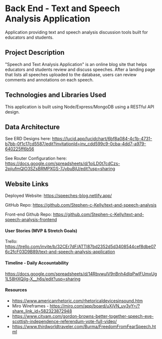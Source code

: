 # Back End - Text and Speech Analysis Application
Application providing text and speech analysis discussion tools built for educators and students.

## Project Description 

"Speech and Text Analysis Application" is an online blog site that helps educators and students review and discuss speeches.  After a landing page that lists all speeches uploaded to the database, users can review comments and annotations on each speech.  

## Technologies and Libraries Used

This application is built using Node/Express/MongoDB using a RESTful API design.

## Data Architecture
See ERD Designs here: https://lucid.app/lucidchart/6bf8a084-4c1b-4731-b7bb-0f1c17cd5587/edit?invitationId=inv_cdd599c9-0cba-4dd7-a979-640225ff6b56 

See Router Configuration here:
https://docs.google.com/spreadsheets/d/1oiLD0t7cdCzs-2pjiufmQlO3SZsBRMPXGS-7JybuBjU/edit?usp=sharing 

## Website Links

Deployed Website: https://speeches-blog.netlify.app/

GitHub Repo: https://github.com/Stephen-c-Kelly/text-and-speech-analysis

Front-end Github Repo: https://github.com/Stephen-c-Kelly/text-and-speech-analysis-frontend


#### User Stories (MVP & Stretch Goals)

Trello: 
https://trello.com/invite/b/32CEr7dF/ATTI87bd2352d5d3408544cef8dbe076c2fcF03D9B89/text-and-speech-analysis-application

#### Timeline - Daily Accountability

https://docs.google.com/spreadsheets/d/14RbvwulV9nBnh4dIqPwIFUmxUg1L58HXQjIg-X__h6s/edit?usp=sharing 


#### Resources

- https://www.americanrhetoric.com/rhetoricaldevicesinsound.htm
- Miro Wireframes - https://miro.com/app/board/uXjVN_uy3yY=/?share_link_id=582323872948
- https://www.cityam.com/gordon-browns-better-together-speech-eve-scottish-independence-referendum-vote-full-video/
- https://www.thirdworldtraveler.com/Burma/FreedomFromFearSpeech.html